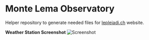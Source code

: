 # Monte Lema Observatory

Helper repository to generate needed files for [lepleiadi.ch](https://www.lepleiadi.ch) website.

**Weather Station Screenshot**
![Screenshot](https://github.com/wizche/lema-observatory/workflows/Screenshot/badge.svg)
